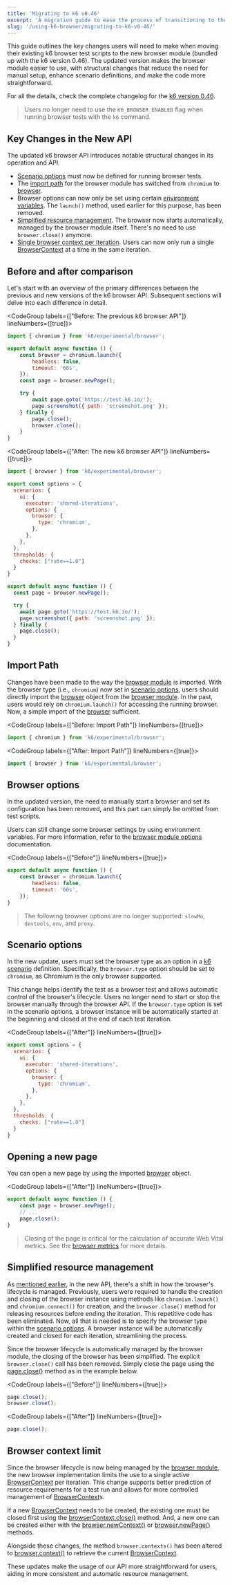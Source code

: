 ```yaml
---
title: 'Migrating to k6 v0.46'
excerpt: 'A migration guide to ease the process of transitioning to the new k6 browser module version'
slug: '/using-k6-browser/migrating-to-k6-v0-46/'
---
```


This guide outlines the key changes users will need to make when moving their existing k6 browser test scripts to the new browser module (bundled up with the k6 version 0.46). The updated version makes the browser module easier to use, with structural changes that reduce the need for manual setup, enhance scenario definitions, and make the code more straightforward.

For all the details, check the complete changelog for the [k6 version 0.46](https://github.com/grafana/k6/releases/tag/v0.46.0).

<Blockquote mod="note" title="">

Users no longer need to use the `K6_BROWSER_ENABLED` flag when running browser tests with the `k6` command.

</Blockquote>


## Key Changes in the New API

The updated k6 browser API introduces notable structural changes in its operation and API. 

* [Scenario options](#scenario-options) must now be defined for running browser tests.
* The [import path](#import-path) for the browser module has switched from `chromium` to [browser](/javascript-api/k6-experimental/browser/#browser-module-api).
* Browser options can now only be set using certain [environment variables](/javascript-api/k6-experimental/browser/#browser-module-options). The `launch()` method, used earlier for this purpose, has been removed.
* [Simplified resource management](#simplified-resource-management). The browser now starts automatically, managed by the browser module itself. There's no need to use `browser.close()` anymore.
* [Single browser context per iteration](#browser-context-limit). Users can now only run a single [BrowserContext](/javascript-api/k6-experimental/browser/browsercontext/) at a time in the same iteration.



## Before and after comparison

Let's start with an overview of the primary differences between the previous and new versions of the k6 browser API. Subsequent sections will delve into each difference in detail.

<CodeGroup labels={["Before: The previous k6 browser API"]} lineNumbers={[true]}>

```javascript
import { chromium } from 'k6/experimental/browser';

export default async function () {
    const browser = chromium.launch({
        headless: false,
        timeout: '60s',
    });
    const page = browser.newPage();

    try {
        await page.goto('https://test.k6.io/');
        page.screenshot({ path: 'screenshot.png' });
    } finally {
        page.close();
        browser.close();
    }
}
```

</CodeGroup>

<CodeGroup labels={["After: The new k6 browser API"]} lineNumbers={[true]}>

```javascript
import { browser } from 'k6/experimental/browser';

export const options = {
  scenarios: {
    ui: {
      executor: 'shared-iterations',
      options: {
        browser: {
          type: 'chromium',
        },
      },
    },
  },
  thresholds: {
    checks: ["rate==1.0"]
  }
}

export default async function () {
  const page = browser.newPage();

  try {
    await page.goto('https://test.k6.io/');
    page.screenshot({ path: 'screenshot.png' });
  } finally {
    page.close();
  }
}
```

</CodeGroup>





## Import Path

Changes have been made to the way the [browser module](/javascript-api/k6-experimental/browser/) is imported. With the browser type (i.e., `chromium`) now set in [scenario options](#scenario-options), users should directly import the [browser](/javascript-api/k6-experimental/browser/#browser-module-api) object from the [browser module](/javascript-api/k6-experimental/browser/). In the past, users would rely on `chromium.launch()` for accessing the running browser. Now, a simple import of the [browser](/javascript-api/k6-experimental/browser/#browser-module-api) sufficient.

<CodeGroup labels={["Before: Import Path"]} lineNumbers={[true]}>

```javascript
import { chromium } from 'k6/experimental/browser';
```

</CodeGroup>

<CodeGroup labels={["After: Import Path"]} lineNumbers={[true]}>

```javascript
import { browser } from 'k6/experimental/browser';
```

</CodeGroup>





## Browser options

In the updated version, the need to manually start a browser and set its configuration has been removed, and this part can simply be omitted from test scripts.

Users can still change some browser settings by using environment variables. For more information, refer to the [browser module options](/javascript-api/k6-experimental/browser/#browser-module-options) documentation.


<CodeGroup labels={["Before"]} lineNumbers={[true]}>

<!-- eslint-skip -->

```javascript
export default async function () {
    const browser = chromium.launch({
        headless: false,
        timeout: '60s',
    });
}
```

</CodeGroup>

<Blockquote mod="note" title="">

The following browser options are no longer supported: `slowMo`, `devtools`, `env`, and `proxy`.

</Blockquote>




## Scenario options

In the new update, users must set the browser type as an option in a [k6 scenario](/using-k6/scenarios/) definition. Specifically, the `browser.type` option should be set to `chromium`, as Chromium is the only browser supported.

This change helps identify the test as a browser test and allows automatic control of the browser's lifecycle. Users no longer need to start or stop the browser manually through the browser API. If the `browser.type` option is set in the scenario options, a browser instance will be automatically started at the beginning and closed at the end of each test iteration.

<CodeGroup labels={["After"]} lineNumbers={[true]}>

<!-- eslint-skip -->

```javascript
export const options = {
  scenarios: {
    ui: {
      executor: 'shared-iterations',
      options: {
        browser: {
          type: 'chromium',
        },
      },
    },
  },
  thresholds: {
    checks: ["rate==1.0"]
  }
}
```

</CodeGroup>




## Opening a new page

You can open a new page by using the imported [browser](/javascript-api/k6-experimental/browser/#browser-module-api) object.

<CodeGroup labels={["After"]} lineNumbers={[true]}>

<!-- eslint-skip -->

```javascript
export default async function () {
    const page = browser.newPage();
    // ...
    page.close();
}
```
</CodeGroup>

<Blockquote mod="note" title="">

Closing of the page is critical for the calculation of accurate Web Vital metrics. See the [browser metrics](/using-k6-browser/browser-metrics/) for more details.

</Blockquote>




## Simplified resource management

As [mentioned earlier](#scenario-options), in the new API, there's a shift in how the browser's lifecycle is managed. Previously, users were required to handle the creation and closing of the browser instance using methods like `chromium.launch()` and `chromium.connect()` for creation, and the `browser.close()` method for releasing resources before ending the iteration. This repetitive code has been eliminated. Now, all that is needed is to specify the browser type within the [scenario options](#scenario-options). A browser instance will be automatically created and closed for each iteration, streamlining the process.

Since the browser lifecycle is automatically managed by the browser module, the closing of the browser has been simplified. The explicit `browser.close()` call has been removed. Simply close the page using the [page.close()](/javascript-api/k6-experimental/browser/page/close/) method as in the example below.

<CodeGroup labels={["Before"]} lineNumbers={[true]}>

<!-- eslint-skip -->

```javascript
page.close();
browser.close();
```

</CodeGroup>

<CodeGroup labels={["After"]} lineNumbers={[true]}>

<!-- eslint-skip -->

```javascript
page.close();
```

</CodeGroup>




## Browser context limit

Since the browser lifecycle is now being managed by the [browser module](/javascript-api/k6-experimental/browser/), the new browser implementation limits the use to a single active [BrowserContext](/javascript-api/k6-experimental/browser/browsercontext/) per iteration. This change supports better prediction of resource requirements for a test run and allows for more controlled management of [BrowserContext](/javascript-api/k6-experimental/browser/browsercontext/)s.

If a new [BrowserContext](/javascript-api/k6-experimental/browser/browsercontext/) needs to be created, the existing one must be closed first using the [browserContext.close()](/javascript-api/k6-experimental/browser/browsercontext/close) method. And, a new one can be created either with the [browser.newContext()](/javascript-api/k6-experimental/browser/newcontext/) or [browser.newPage()](/javascript-api/k6-experimental/browser/newpage) methods.

Alongside these changes, the method `browser.contexts()` has been altered to [browser.context()](/javascript-api/k6-experimental/browser/context/) to retrieve the current [BrowserContext](/javascript-api/k6-experimental/browser/browsercontext/).

These updates make the usage of our API more straightforward for users, aiding in more consistent and automatic resource management.